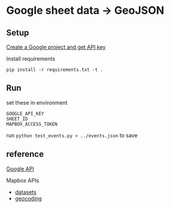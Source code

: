 # Google sheet data -> GeoJSON

## Setup

[Create a Google project and get API key](https://console.developers.google.com/project/_/apiui/apis/library)

Install requirements

    pip install -r requirements.txt -t .

## Run

set these in environment

    GOOGLE_API_KEY
    SHEET_ID
    MAPBOX_ACCESS_TOKEN

run `python test_events.py > ../events.json` to save 

## reference

[Google API](https://developers.google.com/sheets/api/quickstart/python)

Mapbox APIs
  - [datasets](https://github.com/mapbox/mapbox-sdk-py/blob/master/docs/datasets.md#datasets)
  - [geocoding](https://github.com/mapbox/mapbox-sdk-py/blob/master/docs/geocoding.md#geocoding)


